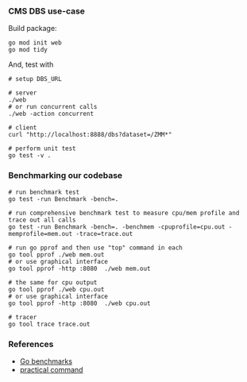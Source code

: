 ### CMS DBS use-case

Build package:
```
go mod init web
go mod tidy
```
And, test with
```
# setup DBS_URL

# server
./web
# or run concurrent calls
./web -action concurrent

# client
curl "http://localhost:8888/dbs?dataset=/ZMM*"

# perform unit test
go test -v .
```

### Benchmarking our codebase

```
# run benchmark test
go test -run Benchmark -bench=.

# run comprehensive benchmark test to measure cpu/mem profile and trace out all calls
go test -run Benchmark -bench=. -benchmem -cpuprofile=cpu.out -memprofile=mem.out -trace=trace.out

# run go pprof and then use "top" command in each
go tool pprof ./web mem.out
# or use graphical interface
go tool pprof -http :8080  ./web mem.out

# the same for cpu output
go tool pprof ./web cpu.out
# or use graphical interface
go tool pprof -http :8080  ./web cpu.out

# tracer
go tool trace trace.out
```

### References
- [Go benchmarks](https://www.practical-go-lessons.com/chap-34-benchmarks)
- [practical command](https://gist.github.com/arsham/bbc93990d8e5c9b54128a3d88901ab90)
